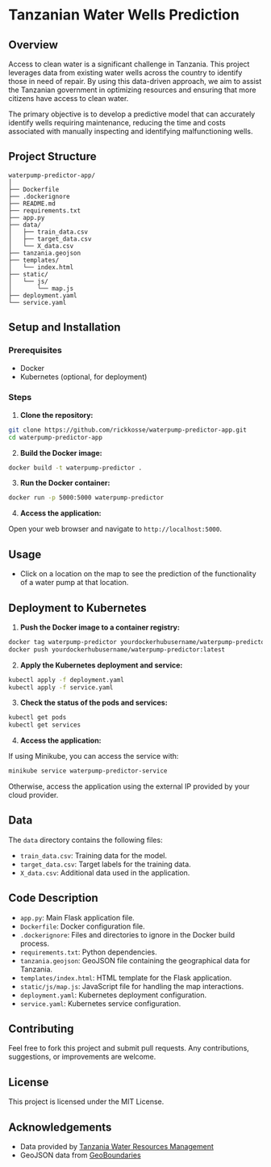 
# Tanzanian Water Wells Prediction

## Overview

Access to clean water is a significant challenge in Tanzania. This project leverages data from existing water wells across the country to identify those in need of repair. By using this data-driven approach, we aim to assist the Tanzanian government in optimizing resources and ensuring that more citizens have access to clean water.

The primary objective is to develop a predictive model that can accurately identify wells requiring maintenance, reducing the time and costs associated with manually inspecting and identifying malfunctioning wells.

## Project Structure

```
waterpump-predictor-app/
│
├── Dockerfile
├── .dockerignore
├── README.md
├── requirements.txt
├── app.py
├── data/
│   ├── train_data.csv
│   ├── target_data.csv
│   └── X_data.csv
├── tanzania.geojson
├── templates/
│   └── index.html
├── static/
│   └── js/
│       └── map.js
├── deployment.yaml
└── service.yaml
```

## Setup and Installation

### Prerequisites

- Docker
- Kubernetes (optional, for deployment)

### Steps

1. **Clone the repository:**

```bash
git clone https://github.com/rickkosse/waterpump-predictor-app.git
cd waterpump-predictor-app
```

2. **Build the Docker image:**

```bash
docker build -t waterpump-predictor .
```

3. **Run the Docker container:**

```bash
docker run -p 5000:5000 waterpump-predictor
```

4. **Access the application:**

Open your web browser and navigate to `http://localhost:5000`.

## Usage

- Click on a location on the map to see the prediction of the functionality of a water pump at that location.

## Deployment to Kubernetes

1. **Push the Docker image to a container registry:**

```bash
docker tag waterpump-predictor yourdockerhubusername/waterpump-predictor:latest
docker push yourdockerhubusername/waterpump-predictor:latest
```

2. **Apply the Kubernetes deployment and service:**

```bash
kubectl apply -f deployment.yaml
kubectl apply -f service.yaml
```

3. **Check the status of the pods and services:**

```bash
kubectl get pods
kubectl get services
```

4. **Access the application:**

If using Minikube, you can access the service with:

```bash
minikube service waterpump-predictor-service
```

Otherwise, access the application using the external IP provided by your cloud provider.

## Data

The `data` directory contains the following files:

- `train_data.csv`: Training data for the model.
- `target_data.csv`: Target labels for the training data.
- `X_data.csv`: Additional data used in the application.

## Code Description

- `app.py`: Main Flask application file.
- `Dockerfile`: Docker configuration file.
- `.dockerignore`: Files and directories to ignore in the Docker build process.
- `requirements.txt`: Python dependencies.
- `tanzania.geojson`: GeoJSON file containing the geographical data for Tanzania.
- `templates/index.html`: HTML template for the Flask application.
- `static/js/map.js`: JavaScript file for handling the map interactions.
- `deployment.yaml`: Kubernetes deployment configuration.
- `service.yaml`: Kubernetes service configuration.

## Contributing

Feel free to fork this project and submit pull requests. Any contributions, suggestions, or improvements are welcome.

## License

This project is licensed under the MIT License.

## Acknowledgements

- Data provided by [Tanzania Water Resources Management](https://www.tanzaniawrm.org/)
- GeoJSON data from [GeoBoundaries](https://www.geoboundaries.org/)
